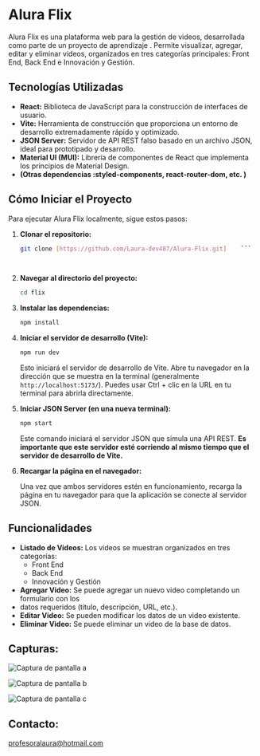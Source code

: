 # Alura Flix

Alura Flix es una plataforma web para la gestión de videos, desarrollada como parte de un proyecto de aprendizaje .
Permite visualizar, agregar, editar y eliminar videos, organizados en tres categorías principales:
Front End, Back End e Innovación y Gestión.

## Tecnologías Utilizadas

*   **React:** Biblioteca de JavaScript para la construcción de interfaces de usuario.
*   **Vite:** Herramienta de construcción que proporciona un entorno de desarrollo extremadamente rápido y optimizado.
*   **JSON Server:** Servidor de API REST falso basado en un archivo JSON, ideal para prototipado y desarrollo.
*   **Material UI (MUI):** Librería de componentes de React que implementa los principios de Material Design.
*   **(Otras dependencias :styled-components, react-router-dom, etc. )**

## Cómo Iniciar el Proyecto

Para ejecutar Alura Flix localmente, sigue estos pasos:

1.  **Clonar el repositorio:**

    ```bash
    git clone [https://github.com/Laura-dev487/Alura-Flix.git]    ```

   
2.  **Navegar al directorio del proyecto:**

    ```bash
    cd flix
    ```

3.  **Instalar las dependencias:**

    ```bash
    npm install
    ```

4.  **Iniciar el servidor de desarrollo (Vite):**

    ```bash
    npm run dev
    ```

    Esto iniciará el servidor de desarrollo de Vite. Abre tu navegador en la dirección que se muestra en la terminal (generalmente `http://localhost:5173/`). Puedes usar Ctrl + clic en la URL en tu terminal para abrirla directamente.

5.  **Iniciar JSON Server (en una nueva terminal):**

    ```bash
    npm start
    ```

    Este comando iniciará el servidor JSON que simula una API REST. **Es importante que este servidor esté corriendo
    al mismo tiempo que el servidor de desarrollo de Vite.**

7.  **Recargar la página en el navegador:**

    Una vez que ambos servidores estén en funcionamiento, recarga la página en tu navegador para que la aplicación
     se conecte al servidor JSON.

## Funcionalidades

*   **Listado de Videos:** Los videos se muestran organizados en tres categorías:
    *   Front End
    *   Back End
    *   Innovación y Gestión
*   **Agregar Video:** Se puede agregar un nuevo video completando un formulario con los
*    datos requeridos (título, descripción, URL, etc.).
*   **Editar Video:** Se pueden modificar los datos de un video existente.
*   **Eliminar Video:** Se puede eliminar un video de la base de datos.


## Capturas: 

![Captura de pantalla a](https://github.com/user-attachments/assets/0c05b339-d37a-4cec-8641-c4ac47ff059c)




![Captura de pantalla b](https://github.com/user-attachments/assets/ac3c7dc4-7d00-49a7-b60e-fd451432b36e)



![Captura de pantalla c](https://github.com/user-attachments/assets/da8c39d6-535c-496c-82ac-eb9009690cb8)



## Contacto:

profesoralaura@hotmail.com


